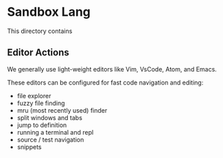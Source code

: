 # Sandbox Lang

This directory contains 


## Editor Actions

We generally use light-weight editors like Vim, VsCode, Atom, and Emacs.

These editors can be configured for fast code navigation and editing:

- file explorer
- fuzzy file finding
- mru (most recently used) finder
- split windows and tabs
- jump to definition
- running a terminal and repl
- source / test navigation
- snippets
